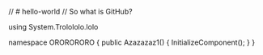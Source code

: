 // # hello-world
// So what is GitHub?

using System.Trolololo.lolo

namespace ORORORORO
{
    public Azazazaz1()
    {
    InitializeComponent();
    }
}
